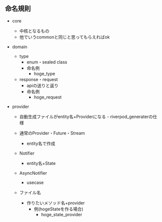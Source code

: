 ## 命名規則

- core
    - 中核となるもの
    - 他でいうcommonと同じと思ってもらえればok

- domain
    - type
        - enum・sealed class
        - 命名例
            - hoge_type
    - response・request
        - apiの送りと返り
        - 命名例
            - hoge_request

- provider
    - 自動生成ファイルがentity名+Providerになる
            - riverpod_generaterの仕様

    - 通常のProvider・Future・Stream
        - entity名で作成

    - Notifier
        - entity名+State

    - AsyncNotifier
        - usecase
            
    - ファイル名
        - 作りたいメソッド名+provider
            - 例(hogeStateを作る場合)
                - hoge_state_provider
